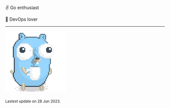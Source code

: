 :v: Go enthusiast

:muscle: DevOps lover

---

![Image alt text](/images/gopher_with_coffee.gif)


<sub>Lastest update on 28 Jun 2023.</sub>
